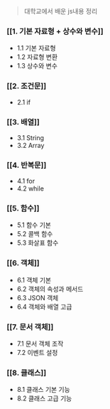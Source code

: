 > 대학교에서 배운 js내용 정리

### [[1. 기본 자료형 + 상수와 변수]]
- 1.1 기본 자료형
- 1.2 자료형 변환
- 1.3 상수와 변수

### [[2. 조건문]]
- 2.1 if

### [[3. 배열]]
- 3.1 String
- 3.2 Array

### [[4. 반복문]]
- 4.1 for
- 4.2 while

### [[5. 함수]]
- 5.1 함수 기본
- 5.2 콜백 함수
- 5.3 화살표 함수

### [[6. 객체]]
- 6.1 객체 기본
- 6.2 객체의 속성과 메서드
- 6.3 JSON 객체
- 6.4 객체와 배열 고급

### [[7. 문서 객체]]
- 7.1 문서 객체 조작
- 7.2 이벤트 설정

### [[8. 클래스]]
- 8.1 클래스 기본 기능
- 8.2 클래스 고급 기능
